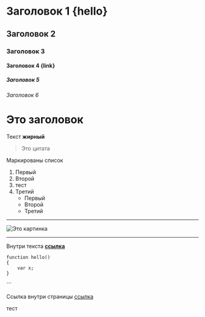 # Заголовок 1 {hello}
## Заголовок 2
### Заголовок 3
#### Заголовок 4 {link}
##### Заголовок 5
###### Заголовок 6

# Это заголовок

Текст **жирный**
> Это цитата

Маркированы список
1. Первый
1. Второй
1. тест
1. Третий
	- Первый
	+ Второй
	* Третий
***
![Это картинка](https://www.apple.com/ac/structured-data/images/knowledge_graph_logo.png)
***
Внутри текста **[ссылка](https://www.google.com/)**

```
function hello()
{
	var x;
}
```

\```

Ссылка внутри страницы [ссылка](#link)

тест
